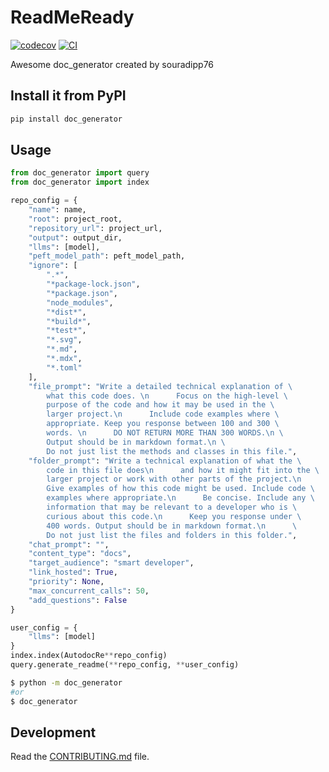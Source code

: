 # ReadMeReady

[![codecov](https://codecov.io/gh/souradipp76/doc_generator/branch/main/graph/badge.svg?token=doc_generator_token_here)](https://codecov.io/gh/souradipp76/doc_generator)
[![CI](https://github.com/souradipp76/doc_generator/actions/workflows/main.yml/badge.svg)](https://github.com/souradipp76/doc_generator/actions/workflows/main.yml)

Awesome doc_generator created by souradipp76

## Install it from PyPI

```bash
pip install doc_generator
```

## Usage

```py
from doc_generator import query
from doc_generator import index

repo_config = {
    "name": name,
    "root": project_root,
    "repository_url": project_url,
    "output": output_dir,
    "llms": [model],
    "peft_model_path": peft_model_path,
    "ignore": [
        ".*",
        "*package-lock.json",
        "*package.json",
        "node_modules",
        "*dist*",
        "*build*",
        "*test*",
        "*.svg",
        "*.md",
        "*.mdx",
        "*.toml"
    ],
    "file_prompt": "Write a detailed technical explanation of \
        what this code does. \n      Focus on the high-level \
        purpose of the code and how it may be used in the \
        larger project.\n      Include code examples where \
        appropriate. Keep you response between 100 and 300 \
        words. \n      DO NOT RETURN MORE THAN 300 WORDS.\n \
        Output should be in markdown format.\n \
        Do not just list the methods and classes in this file.",
    "folder_prompt": "Write a technical explanation of what the \
        code in this file does\n      and how it might fit into the \
        larger project or work with other parts of the project.\n      \
        Give examples of how this code might be used. Include code \
        examples where appropriate.\n      Be concise. Include any \
        information that may be relevant to a developer who is \
        curious about this code.\n      Keep you response under \
        400 words. Output should be in markdown format.\n      \
        Do not just list the files and folders in this folder.",
    "chat_prompt": "",
    "content_type": "docs",
    "target_audience": "smart developer",
    "link_hosted": True,
    "priority": None,
    "max_concurrent_calls": 50,
    "add_questions": False
}

user_config = {
    "llms": [model]
}
index.index(AutodocRe**repo_config)
query.generate_readme(**repo_config, **user_config)
```

```bash
$ python -m doc_generator
#or
$ doc_generator
```

## Development

Read the [CONTRIBUTING.md](CONTRIBUTING.md) file.
